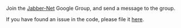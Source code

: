 Join the [Jabber-Net](http://groups.google.com/group/jabber-net) Google Group, and send a message to the group.

If you have found an issue in the code, please file it [here](http://code.google.com/p/jabber-net/issues/list).